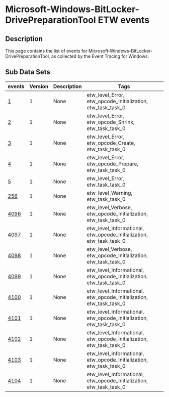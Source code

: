 # Microsoft-Windows-BitLocker-DrivePreparationTool ETW events

## Description
This page contains the list of events for Microsoft-Windows-BitLocker-DrivePreparationTool, as collected by the Event Tracing for Windows.

## Sub Data Sets
|events|Version|Description|Tags|
|---|---|---|---|
|[1](events/event-1_v1.md)|1|None|etw_level_Error, etw_opcode_Initialization, etw_task_task_0|
|[2](events/event-2_v1.md)|1|None|etw_level_Error, etw_opcode_Shrink, etw_task_task_0|
|[3](events/event-3_v1.md)|1|None|etw_level_Error, etw_opcode_Create, etw_task_task_0|
|[4](events/event-4_v1.md)|1|None|etw_level_Error, etw_opcode_Prepare, etw_task_task_0|
|[5](events/event-5_v1.md)|1|None|etw_level_Error, etw_task_task_0|
|[256](events/event-256_v1.md)|1|None|etw_level_Warning, etw_task_task_0|
|[4096](events/event-4096_v1.md)|1|None|etw_level_Verbose, etw_opcode_Initialization, etw_task_task_0|
|[4097](events/event-4097_v1.md)|1|None|etw_level_Informational, etw_opcode_Initialization, etw_task_task_0|
|[4098](events/event-4098_v1.md)|1|None|etw_level_Verbose, etw_opcode_Initialization, etw_task_task_0|
|[4099](events/event-4099_v1.md)|1|None|etw_level_Informational, etw_opcode_Initialization, etw_task_task_0|
|[4100](events/event-4100_v1.md)|1|None|etw_level_Informational, etw_opcode_Initialization, etw_task_task_0|
|[4101](events/event-4101_v1.md)|1|None|etw_level_Informational, etw_opcode_Initialization, etw_task_task_0|
|[4102](events/event-4102_v1.md)|1|None|etw_level_Informational, etw_opcode_Initialization, etw_task_task_0|
|[4103](events/event-4103_v1.md)|1|None|etw_level_Informational, etw_opcode_Initialization, etw_task_task_0|
|[4104](events/event-4104_v1.md)|1|None|etw_level_Informational, etw_opcode_Initialization, etw_task_task_0|
